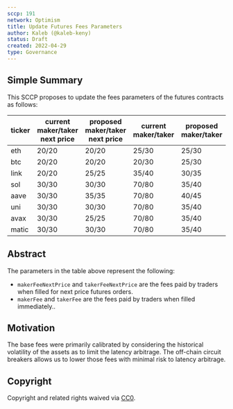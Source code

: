 ```yaml
---
sccp: 191
network: Optimism
title: Update Futures Fees Parameters
author: Kaleb (@kaleb-keny)
status: Draft
created: 2022-04-29
type: Governance
---
```


## Simple Summary

<!--"If you can't explain it simply, you don't understand it well enough." Provide a simplified and layman-accessible explanation of the SCCP.-->

This SCCP proposes to update the fees parameters of the futures contracts as follows:

| **ticker** 	| **current maker/taker next price** 	| **proposed maker/taker next price** 	| **current maker/taker** 	| **proposed maker/taker** 	|
|------------	|------------------------------------	|-------------------------------------	|-------------------------	|--------------------------	|
| eth        	| 20/20                              	| 20/20                               	| 25/30                   	| 25/30                    	|
| btc        	| 20/20                              	| 20/20                               	| 20/30                   	| 25/30                    	|
| link       	| 20/20                              	| 25/25                               	| 35/40                   	| 30/35                    	|
| sol        	| 30/30                              	| 30/30                               	| 70/80                   	| 35/40                    	|
| aave       	| 30/30                              	| 35/35                               	| 70/80                   	| 40/45                    	|
| uni        	| 30/30                              	| 30/30                               	| 70/80                   	| 35/40                    	|
| avax       	| 30/30                              	| 25/25                               	| 70/80                   	| 35/40                    	|
| matic      	| 30/30                              	| 30/30                               	| 70/80                   	| 35/40                    	|

## Abstract

<!--A short (~200 word) description of the variable change proposed.-->

The parameters in the table above represent the following:
- `makerFeeNextPrice` and `takerFeeNextPrice` are the fees paid by traders when filled for next price futures orders.
- `makerFee` and `takerFee` are the fees paid by traders when filled immediately..

## Motivation

<!--The motivation is critical for SCCPs that want to update variables within Synthetix. It should clearly explain why the existing variable is not incentive aligned. SCCP submissions without sufficient motivation may be rejected outright.-->

The base fees were primarily calibrated by considering the historical volatility of the assets as to limit the latency arbitrage. The off-chain circuit breakers allows us to lower those fees with minimal  risk to latency arbitrage.

## Copyright

Copyright and related rights waived via [CC0](https://creativecommons.org/publicdomain/zero/1.0/).
